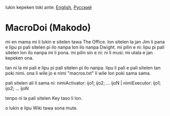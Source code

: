 lukin kepeken toki ante: [English](../master/README.md "View in English"), [Русский](../master/README.ru_ru.md "Смотреть на русском")

# MacroDoi (Makodo)
mi en mama mi li lukin e sitelen tawa The Office. lon sitelen la jan Jim li pana e lipu pi pali sitelen pi ilo nanpa lon ilo nanpa Dwight. mi pilin e ni: lipu pi pali sitelen lon ilo nanpa mi li pona. mi pilin sin e ni: ni li musi: mi utala e jan kepeken ona.

tan ni la mi pali e lipu pi pali sitelen pi ilo nanpa. lipu li pali e pali sitelen tan poki nimi. ona li wile jo e nimi "macros.txt" li wile lon poki sama sama.

pali sitelen ali li sama ni: nimiActivator: ijo1; ijo2; ... ijoN | nimiExecutor: ijo1; ijo2; ... ijoN

tenpo ni la pali sitelen Key taso li lon.

o lukin e lipu Wiki tawa sona mute.
